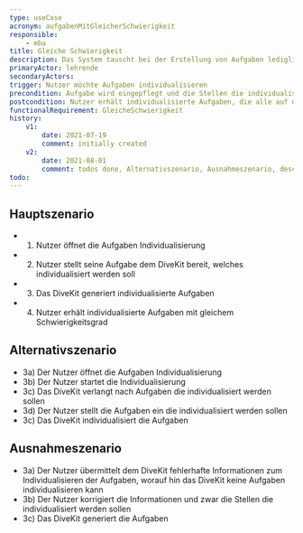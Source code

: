```yaml
---
type: useCase
acronym: aufgabenMitGleicherSchwierigkeit
responsible: 
    - mba
title: Gleiche Schwierigkeit
description: Das System tauscht bei der Erstellung von Aufgaben lediglich Schlüsselwörter aus
primaryActor: lehrende
secondaryActors:
trigger: Nutzer möchte Aufgaben individualisieren
precondition: Aufgabe wird eingepflegt und die Stellen die individualisiert werden sollen bestimmt
postcondition: Nutzer erhält individualisierte Aufgaben, die alle auf dem selben Schwierigkeitsgrad basieren
functionalRequirement: GleicheSchwierigkeit
history:
    v1:
        date: 2021-07-19
        comment: initially created
    v2:
        date: 2021-08-01
        comment: todos done, Alternativszenario, Ausnahmeszenario, description, postcondition, precondition, secondaryActors, primaryActor changed
todo:
---
```



## Hauptszenario

* 1) Nutzer öffnet die Aufgaben Individualisierung
* 2) Nutzer stellt seine Aufgabe dem DiveKit bereit, welches individualisiert werden soll
* 3) Das DiveKit generiert individualisierte Aufgaben
* 4) Nutzer erhält individualisierte Aufgaben mit gleichem Schwierigkeitsgrad

## Alternativszenario

* 3a) Der Nutzer öffnet die Aufgaben Individualisierung
* 3b) Der Nutzer startet die Individualisierung
* 3c) Das DiveKit verlangt nach Aufgaben die individualisiert werden sollen
* 3d) Der Nutzer stellt die Aufgaben ein die individualisiert werden sollen
* 3c) Das DiveKit individualisiert die Aufgaben

## Ausnahmeszenario 

* 3a) Der Nutzer übermittelt dem DiveKit fehlerhafte Informationen zum Individualisieren der Aufgaben, worauf hin das DiveKit keine Aufgaben individualisieren kann
* 3b) Der Nutzer korrigiert die Informationen und zwar die Stellen die individualisiert werden sollen
* 3c) Das DiveKit generiert die Aufgaben





